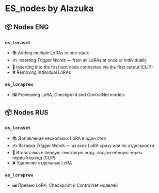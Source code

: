# ES_nodes by Alazuka

## 📦 Nodes ENG

### `es_loraset`
- 📚 Adding multiple LoRAs to one stack
- ✍️ Inserting *Trigger Words* — from all LoRAs at once or individually
- 🔌 Inserting into the first text node connected via the first output (CLIP)
- ❌ Removing individual LoRAs

### `es_loraprew`
- 🖼️ Previewing LoRA, Checkpoint and ControlNet models

## 📦 Nodes RUS

### `es_loraset`
- 📚 Добавление нескольких LoRA в один стек  
- ✍️ Вставка *Trigger Words* — из всех LoRA сразу или по отдельности  
- 🔌 Втовставка в первую текстовую ноду, подключённую через первый выход (CLIP)  
- ❌ Удаление отдельных LoRA

### `es_loraprew`
- 🖼️ Превью LoRA, Checkpoint и ControlNet моделей
